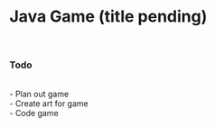 # Java Game (title pending)
<br>
<h3>Todo</h3>
<br>
- Plan out game<br>
- Create art for game<br>
- Code game
